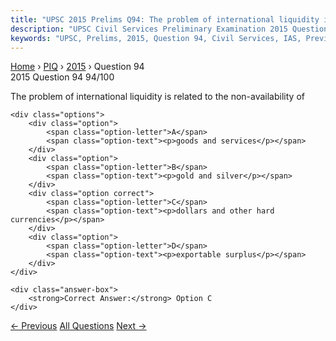 ```yaml
---
title: "UPSC 2015 Prelims Q94: The problem of international liquidity is related to the non..."
description: "UPSC Civil Services Preliminary Examination 2015 Question 94 with options and answer"
keywords: "UPSC, Prelims, 2015, Question 94, Civil Services, IAS, Previous Year Questions"
---
```


<nav class="breadcrumb">
    <a href="../../">Home</a>
    <span>›</span>
    <a href="../">PIQ</a>
    <span>›</span>
    <a href="./">2015</a>
    <span>›</span>
    <span>Question 94</span>
</nav>

<div class="question-header">
    <div class="question-meta">
        <span class="year-badge">2015</span>
        <span class="question-number">Question 94</span>
        <span class="progress">94/100</span>
    </div>
    <div class="progress-bar">
        <div class="progress-fill" style="width: 94.0%"></div>
    </div>
</div>

<div class="question-content">
    <div class="question-text">
        <p>The problem of international liquidity is related to the non-availability of</p>
    </div>
    
    <div class="options">
        <div class="option">
            <span class="option-letter">A</span>
            <span class="option-text"><p>goods and services</p></span>
        </div>
        <div class="option">
            <span class="option-letter">B</span>
            <span class="option-text"><p>gold and silver</p></span>
        </div>
        <div class="option correct">
            <span class="option-letter">C</span>
            <span class="option-text"><p>dollars and other hard currencies</p></span>
        </div>
        <div class="option">
            <span class="option-letter">D</span>
            <span class="option-text"><p>exportable surplus</p></span>
        </div>
    </div>

    <div class="answer-box">
        <strong>Correct Answer:</strong> Option C
    </div>
</div>

<div class="question-nav">
    <a href="../q093-with-reference-to-bio-toilets-used-by-the-indian-r/" class="nav-btn prev">← Previous</a>
    <a href="../" class="nav-btn center">All Questions</a>
    <a href="../q095-with-reference-to-fuel-cells-in-which-hydrogen-ric/" class="nav-btn next">Next →</a>
</div>
